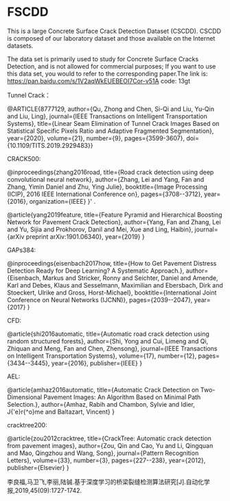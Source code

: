 # FSCDD        
This is a large Concrete Surface Crack Detection Dataset (CSCDD). CSCDD is composed of our laboratory dataset and those available on the Internet datasets.

The data set is primarily used to study for Concrete Surface Cracks Detection, and is not allowed for commercial purposes; If you want to use this data set, you would to refer to the corresponding paper.The link is: https://pan.baidu.com/s/1V2aqWkEUEBEOI7Cor-v51A   code: 13gt

Tunnel Crack：

@ARTICLE{8777129,
  author={Qu, Zhong and Chen, Si-Qi and Liu, Yu-Qin and Liu, Ling},
  journal={IEEE Transactions on Intelligent Transportation Systems}, 
  title={Linear Seam Elimination of Tunnel Crack Images Based on Statistical Specific Pixels Ratio and Adaptive Fragmented Segmentation}, 
  year={2020},
  volume={21},
  number={9},
  pages={3599-3607},
  doi={10.1109/TITS.2019.2929483}}
  
  
CRACK500:

@inproceedings{zhang2016road, title={Road crack detection using deep convolutional neural network}, author={Zhang, Lei and Yang, Fan and Zhang, Yimin Daniel and Zhu, Ying Julie}, booktitle={Image Processing (ICIP), 2016 IEEE International Conference on}, pages={3708--3712}, year={2016}, organization={IEEE} }' .

@article{yang2019feature, title={Feature Pyramid and Hierarchical Boosting Network for Pavement Crack Detection}, author={Yang, Fan and Zhang, Lei and Yu, Sijia and Prokhorov, Danil and Mei, Xue and Ling, Haibin}, journal={arXiv preprint arXiv:1901.06340}, year={2019} }

GAPs384:

@inproceedings{eisenbach2017how, title={How to Get Pavement Distress Detection Ready for Deep Learning? A Systematic Approach.}, author={Eisenbach, Markus and Stricker, Ronny and Seichter, Daniel and Amende, Karl and Debes, Klaus and Sesselmann, Maximilian and Ebersbach, Dirk and Stoeckert, Ulrike and Gross, Horst-Michael}, booktitle={International Joint Conference on Neural Networks (IJCNN)}, pages={2039--2047}, year={2017} }

CFD:

@article{shi2016automatic, title={Automatic road crack detection using random structured forests}, author={Shi, Yong and Cui, Limeng and Qi, Zhiquan and Meng, Fan and Chen, Zhensong}, journal={IEEE Transactions on Intelligent Transportation Systems}, volume={17}, number={12}, pages={3434--3445}, year={2016}, publisher={IEEE} }

AEL:

@article{amhaz2016automatic, title={Automatic Crack Detection on Two-Dimensional Pavement Images: An Algorithm Based on Minimal Path Selection.}, author={Amhaz, Rabih and Chambon, Sylvie and Idier, J{'e}r{^o}me and Baltazart, Vincent} }

cracktree200:

@article{zou2012cracktree, title={CrackTree: Automatic crack detection from pavement images}, author={Zou, Qin and Cao, Yu and Li, Qingquan and Mao, Qingzhou and Wang, Song}, journal={Pattern Recognition Letters}, volume={33}, number={3}, pages={227--238}, year={2012}, publisher={Elsevier} }

李良福,马卫飞,李丽,陆铖.基于深度学习的桥梁裂缝检测算法研究[J].自动化学报,2019,45(09):1727-1742.
